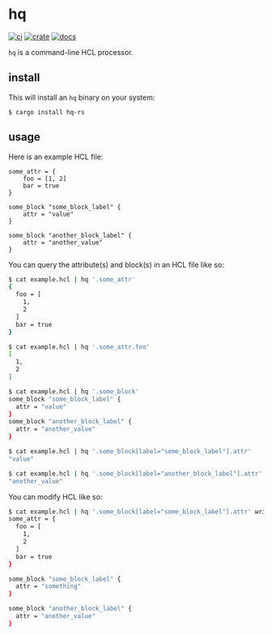 # hq

[![ci](https://img.shields.io/github/actions/workflow/status/miller-time/hq/rust.yml)](https://github.com/miller-time/hq/actions/workflows/rust.yml)
[![crate](https://img.shields.io/crates/v/hq-rs)](https://crates.io/crates/hq-rs)
[![docs](https://img.shields.io/docsrs/hq-rs)](https://docs.rs/hq-rs/latest)

`hq` is a command-line HCL processor.

## install

This will install an `hq` binary on your system:

```
$ cargo install hq-rs
```

## usage

Here is an example HCL file:

```hcl
some_attr = {
    foo = [1, 2]
    bar = true
}

some_block "some_block_label" {
    attr = "value"
}

some_block "another_block_label" {
    attr = "another_value"
}
```

You can query the attribute(s) and block(s) in an HCL file like so:

```sh
$ cat example.hcl | hq '.some_attr'
{
  foo = [
    1,
    2
  ]
  bar = true
}

$ cat example.hcl | hq '.some_attr.foo'
[
  1,
  2
]

$ cat example.hcl | hq '.some_block'
some_block "some_block_label" {
  attr = "value"
}
some_block "another_block_label" {
  attr = "another_value"
}

$ cat example.hcl | hq '.some_block[label="some_block_label"].attr'
"value"

$ cat example.hcl | hq '.some_block[label="another_block_label"].attr'
"another_value"
```

You can modify HCL like so:

```sh
$ cat example.hcl | hq '.some_block[label="some_block_label"].attr' write 'something_new'
some_attr = {
  foo = [
    1,
    2
  ]
  bar = true
}

some_block "some_block_label" {
  attr = "something"
}

some_block "another_block_label" {
  attr = "another_value"
}
```
